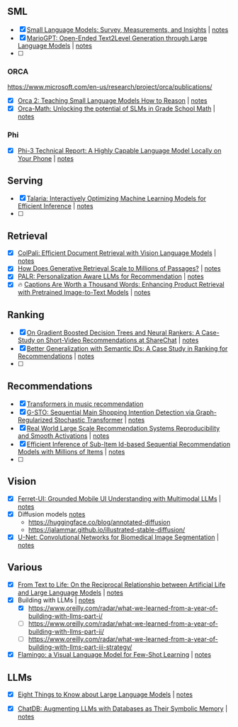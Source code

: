 ## SML

* [x] [Small Language Models: Survey, Measurements, and Insights](https://arxiv.org/abs/2409.15790) | [notes](notes/sml_survey.md)
* [x] [MarioGPT: Open-Ended Text2Level Generation through Large Language Models](https://arxiv.org/abs/2302.05981) | [notes](notes/mario_gpt.md)
* [ ] 

### ORCA

https://www.microsoft.com/en-us/research/project/orca/publications/

* [x] [Orca 2: Teaching Small Language Models How to Reason](https://arxiv.org/abs/2311.11045) | [notes](notes/orca_2.md)
* [x] [Orca-Math: Unlocking the potential of SLMs in Grade School Math](https://arxiv.org/abs/2402.14830) | [notes](notes/orca_2_math.md)

### Phi

* [x] [Phi-3 Technical Report: A Highly Capable Language Model Locally on Your Phone](https://arxiv.org/abs/2404.14219) | [notes](notes/phi-3.md)

## Serving

* [x] [Talaria: Interactively Optimizing Machine Learning Models for Efficient Inference](https://arxiv.org/abs/2404.03085) | [notes](notes/talaria.md)
* [ ] 


## Retrieval

* [x] [ColPali: Efficient Document Retrieval with Vision Language Models](https://arxiv.org/abs/2407.01449) | [notes](notes/ColPali.md)
* [x] [How Does Generative Retrieval Scale to Millions of Passages?](https://arxiv.org/abs/2305.11841) | [notes](notes/generative_retrieval_to_millions.md)
* [x] [PALR: Personalization Aware LLMs for Recommendation](https://arxiv.org/abs/2305.07622) | [notes](notes/palr.md)
* [x] :fire: [Captions Are Worth a Thousand Words: Enhancing Product Retrieval with Pretrained Image-to-Text Models](https://arxiv.org/abs/2402.08532) | [notes](notes/captions_are_worth.md)

## Ranking

* [x] [On Gradient Boosted Decision Trees and Neural Rankers: A Case-Study on Short-Video Recommendations at ShareChat](https://arxiv.org/abs/2312.01760) | [notes](notes/on_gdbt_vs_nn.md)
* [x] [Better Generalization with Semantic IDs: A Case Study in Ranking for Recommendations](https://arxiv.org/abs/2306.08121) | [notes](notes/semantic_ids.md)
* [ ] 

## Recommendations

* [x] [Transformers in music recommendation](https://research.google/blog/transformers-in-music-recommendation/)
* [x] [G-STO: Sequential Main Shopping Intention Detection via Graph-Regularized Stochastic Transformer](https://arxiv.org/abs/2306.14314) | [notes](notes/G-sto.md)
* [x] [Real World Large Scale Recommendation Systems Reproducibility and Smooth Activations](https://arxiv.org/abs/2202.06499) | [notes](notes/recsys_repro.md)
* [x] [Efficient Inference of Sub-Item Id-based Sequential Recommendation Models with Millions of Items](https://arxiv.org/abs/2408.09992) | [notes](notes/sub_item_seq_recommendations.md)
* [ ] 

## Vision

* [x] [Ferret-UI: Grounded Mobile UI Understanding with Multimodal LLMs](https://arxiv.org/abs/2404.05719) | [notes](notes/Ferret-UI.md)
* [x] Diffusion models [notes](notes/stable_diffusion.md)
  * https://huggingface.co/blog/annotated-diffusion
  * https://jalammar.github.io/illustrated-stable-diffusion/
* [x] [U-Net: Convolutional Networks for Biomedical Image Segmentation](https://arxiv.org/abs/1505.04597) | [notes](notes/u-net.md)
    
## Various
* [x] [From Text to Life: On the Reciprocal Relationship between Artificial Life and Large Language Models](https://arxiv.org/abs/2407.09502) | [notes](notes/from_text_to_life.md)
* [x] Building with LLMs | [notes](notes/building_with_llms.md)
   * [x]  https://www.oreilly.com/radar/what-we-learned-from-a-year-of-building-with-llms-part-i/
   * [ ]  https://www.oreilly.com/radar/what-we-learned-from-a-year-of-building-with-llms-part-ii/
   * [ ]  https://www.oreilly.com/radar/what-we-learned-from-a-year-of-building-with-llms-part-iii-strategy/
* [x] [Flamingo: a Visual Language Model for Few-Shot Learning](https://arxiv.org/abs/2204.14198) | [notes](notes/flamingo.md)

## LLMs

* [x] [Eight Things to Know about Large Language Models](https://arxiv.org/abs/2304.00612) | [notes](notes/8_things_to_know.md)
* [x] [ChatDB: Augmenting LLMs with Databases as Their Symbolic Memory](https://arxiv.org/abs/2306.03901) | [notes](notes/chatdb.md)

